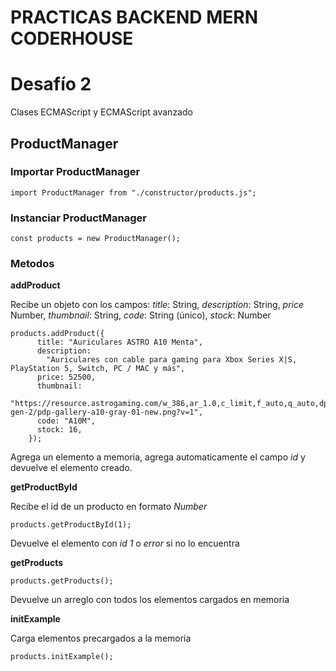 # PRACTICAS BACKEND MERN CODERHOUSE

# Desafío 2

Clases ECMAScript y ECMAScript avanzado

## ProductManager

### Importar ProductManager

```
import ProductManager from "./constructor/products.js";
```

### Instanciar ProductManager

```
const products = new ProductManager();
```

### Metodos

**addProduct**

Recibe un objeto con los campos:
_title_: String,
_description_: String,
_price_ Number,
_thumbnail_: String,
_code_: String (único),
_stock_: Number

```
products.addProduct({
      title: "Auriculares ASTRO A10 Menta",
      description:
        "Auriculares con cable para gaming para Xbox Series X|S, PlayStation 5, Switch, PC / MAC y más",
      price: 52500,
      thumbnail:
        "https://resource.astrogaming.com/w_386,ar_1.0,c_limit,f_auto,q_auto,dpr_2.0/d_transparent.gif/content/dam/astro/en/products/a10-gen-2/pdp-gallery-a10-gray-01-new.png?v=1",
      code: "A10M",
      stock: 16,
    });
```

Agrega un elemento a memoria, agrega automaticamente el campo _id_ y devuelve el elemento creado.

**getProductById**

Recibe el id de un producto en formato _Number_

```
products.getProductById(1);
```

Devuelve el elemento con _id 1_ o _error_ si no lo encuentra

**getProducts**

```
products.getProducts();
```

Devuelve un arreglo con todos los elementos cargados en memoria

**initExample**

Carga elementos precargados a la memoria

```
products.initExample();
```
